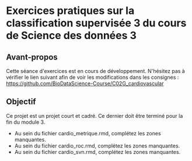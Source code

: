 # Exercices pratiques sur la classification supervisée 3 du cours de Science des données 3

## Avant-propos


Cette séance d'exercices est en cours de développement. N'hésitez pas à vérifier le lien suivant afin de voir les modifications dans les consignes : <https://github.com/BioDataScience-Course/C02G_cardiovascular>

## Objectif

Ce projet est un projet court et cadré. Ce dernier doit être terminé pour la fin du module 3.

- Au sein du fichier cardio_metrique.rmd, complétez les zones manquantes. 
- Au sein du fichier cardio_roc.rmd, complétez les zones manquantes.
- Au sein du fichier cardio_svn.rmd, complétez les zones manquantes.

